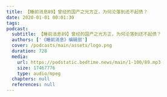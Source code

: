 ```yaml
---
title: 【睡前消息89】曾经的国产之光方正，为何沦落到还不起债？
date: 2020-01-01 00:01:30
tags:
podcast:
  subtitle: 【睡前消息89】曾经的国产之光方正，为何沦落到还不起债？
  authors: ['《睡前消息》编辑部']
  cover: /podcasts/main/assets/logo.png
  duration: 728
  media:
    url: https://podstatic.bedtime.news/main/1-100/89.mp3
    size: 17467776
    type: audio/mpeg
  chapters: null
  references: null
---
```

